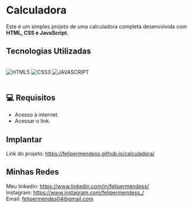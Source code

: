 # Calculadora
Este é um simples projeto de uma calculadora completa desenvolvida com <strong>HTML, CSS e JavaScript.</strong>

## Tecnologias Utilizadas
<div style="display: inline_block"><br/>
   <img align="center" alt="HTML5" src="https://img.shields.io/badge/HTML5-E34F26?style=for-the-badge&logo=html5&logoColor=white" />
   <img align="center" alt="CSS3" src="https://img.shields.io/badge/CSS3-1572B6?style=for-the-badge&logo=css3&logoColor=white" />
   <img align="center" alt="JAVASCRIPT" src="https://img.shields.io/badge/JavaScript-323330?style=for-the-badge&logo=javascript&logoColor=F7DF1E" />
</div><br/>

## 💻 Requisitos
- Acesso à internet.
- Acessar o link.

## Implantar 
Link do projeto: https://felipermendess.github.io/calculadora/

## Minhas Redes
Meu linkedin: https://www.linkedin.com/in/felipermendess/ <br>
Instagram: https://www.instagram.com/felipermendess_/ <br>
Email: felipermendes04@gmail.com

